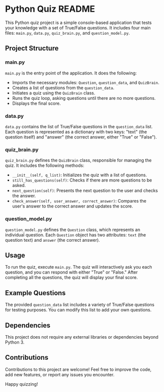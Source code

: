 # Python Quiz README

This Python quiz project is a simple console-based application that tests your knowledge with a set of True/False questions. It includes four main files: `main.py`, `data.py`, `quiz_brain.py`, and `question_model.py`.

## Project Structure

### main.py

`main.py` is the entry point of the application. It does the following:

- Imports the necessary modules: `Question`, `question_data`, and `QuizBrain`.
- Creates a list of questions from the `question_data`.
- Initiates a quiz using the `QuizBrain` class.
- Runs the quiz loop, asking questions until there are no more questions.
- Displays the final score.

### data.py

`data.py` contains the list of True/False questions in the `question_data` list. Each question is represented as a dictionary with two keys: "text" (the question itself) and "answer" (the correct answer, either "True" or "False").

### quiz_brain.py

`quiz_brain.py` defines the `QuizBrain` class, responsible for managing the quiz. It includes the following methods:

- `__init__(self, q_list)`: Initializes the quiz with a list of questions.
- `still_has_questions(self)`: Checks if there are more questions to be asked.
- `next_question(self)`: Presents the next question to the user and checks the answer.
- `check_answer(self, user_answer, correct_answer)`: Compares the user's answer to the correct answer and updates the score.

### question_model.py

`question_model.py` defines the `Question` class, which represents an individual question. Each `Question` object has two attributes: `text` (the question text) and `answer` (the correct answer).

## Usage

To run the quiz, execute `main.py`. The quiz will interactively ask you each question, and you can respond with either "True" or "False." After completing all the questions, the quiz will display your final score.

## Example Questions

The provided `question_data` list includes a variety of True/False questions for testing purposes. You can modify this list to add your own questions.

## Dependencies

This project does not require any external libraries or dependencies beyond Python 3.

## Contributions

Contributions to this project are welcome! Feel free to improve the code, add new features, or report any issues you encounter.

Happy quizzing!
